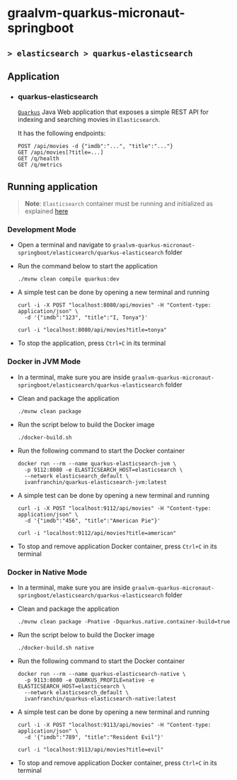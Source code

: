 # graalvm-quarkus-micronaut-springboot
## `> elasticsearch > quarkus-elasticsearch`

## Application

- ### quarkus-elasticsearch

  [`Quarkus`](https://quarkus.io/) Java Web application that exposes a simple REST API for indexing and searching movies in `Elasticsearch`.
  
  It has the following endpoints:
  ```
  POST /api/movies -d {"imdb":"...", "title":"..."}
  GET /api/movies[?title=...]
  GET /q/health
  GET /q/metrics
  ```

## Running application

> **Note**: `Elasticsearch` container must be running and initialized as explained [here](https://github.com/ivangfr/graalvm-quarkus-micronaut-springboot/tree/master/elasticsearch#start-environment)

### Development Mode

- Open a terminal and navigate to `graalvm-quarkus-micronaut-springboot/elasticsearch/quarkus-elasticsearch` folder

- Run the command below to start the application
  ```
  ./mvnw clean compile quarkus:dev
  ```

- A simple test can be done by opening a new terminal and running
  ```
  curl -i -X POST "localhost:8080/api/movies" -H "Content-type: application/json" \
    -d '{"imdb":"123", "title":"I, Tonya"}'
  
  curl -i "localhost:8080/api/movies?title=tonya"
  ```

- To stop the application, press `Ctrl+C` in its terminal

### Docker in JVM Mode

- In a terminal, make sure you are inside `graalvm-quarkus-micronaut-springboot/elasticsearch/quarkus-elasticsearch` folder

- Clean and package the application
  ```
  ./mvnw clean package
  ```

- Run the script below to build the Docker image
  ```
  ./docker-build.sh
  ```

- Run the following command to start the Docker container
  ```
  docker run --rm --name quarkus-elasticsearch-jvm \
    -p 9112:8080 -e ELASTICSEARCH_HOST=elasticsearch \
    --network elasticsearch_default \
    ivanfranchin/quarkus-elasticsearch-jvm:latest
  ```

- A simple test can be done by opening a new terminal and running
  ```
  curl -i -X POST "localhost:9112/api/movies" -H "Content-type: application/json" \
    -d '{"imdb":"456", "title":"American Pie"}'
  
  curl -i "localhost:9112/api/movies?title=american"
  ```

- To stop and remove application Docker container, press `Ctrl+C` in its terminal

### Docker in Native Mode

- In a terminal, make sure you are inside `graalvm-quarkus-micronaut-springboot/elasticsearch/quarkus-elasticsearch` folder

- Clean and package the application
  ```
  ./mvnw clean package -Pnative -Dquarkus.native.container-build=true
  ```

- Run the script below to build the Docker image
  ```
  ./docker-build.sh native
  ```

- Run the following command to start the Docker container
  ```
  docker run --rm --name quarkus-elasticsearch-native \
    -p 9113:8080 -e QUARKUS_PROFILE=native -e ELASTICSEARCH_HOST=elasticsearch \
    --network elasticsearch_default \
    ivanfranchin/quarkus-elasticsearch-native:latest
  ```

- A simple test can be done by opening a new terminal and running
  ```
  curl -i -X POST "localhost:9113/api/movies" -H "Content-type: application/json" \
    -d '{"imdb":"789", "title":"Resident Evil"}'
  
  curl -i "localhost:9113/api/movies?title=evil"
  ```

- To stop and remove application Docker container, press `Ctrl+C` in its terminal
